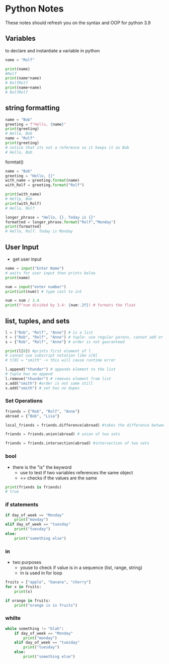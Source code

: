 # Python Notes

These notes should refresh you on the syntax and OOP for python 3.9

## Variables

to declare and instantiate a variable in python

```python
name = "Rolf"

print(name)
#Rolf
print(name*name)
# RolfRolf
print(name+name)
# RolfRolf
```

## string formatting

```python
name = "Bob"
greeting = f"Hello, {name}"
print(greeting)
# Hello, Bob
name = "Rolf"
print(greeting)
# notice that its not a reference so it keeps it as Bob
# Hello, Bob
```
formtat()

```python
name = "Bob"
greeting = "Hello, {}"
with_name = greeting.format(name)
with_Rolf = greeting.format("Rolf")

print(with_name)
# Hellp, Bob
print(with_Rolf)
# Hello, Rolf

longer_phrase = "Hello, {}. Today is {}"
formatted = longer_phrase.format("Rolf","Monday")
print(formatted)
# Hello, Rolf. Today is Monday

```

## User Input

* get user input

```python
name = input("Enter Name")
# waits for user input then prints below
print(name)

num = input("enter number")
print(int(num)) # type cast to int

num = num / 3.4
print(f"num divided by 3.4: {num:.2f}) # formats the float

```

## list, tuples, and sets

```python
l = ["Rob", "Rolf", "Anne"] # is a list
t = ("Rob", "Rolf", "Anne") # tuple: use regular parens, cannot add or remove elements from a tuple
s = {"Rob", "Rolf", "Anne"} # order is not gauranteed 

print(l[0]) #prints first element of l
# cannot use subscript notation like s[0]
# t[0] = "smith" -> this will cause runtime error

l.append("thunder") # appends element to the list
# tuple has no append
l.remove("thunder") # removes element from list
s.add("smith") #order is not same still
s.add("smith") # set has no dupes


```

### Set Operations

```python
friends = {"Rob", "Rolf", "Anne"}
abroad = {"Bob", "Lisa"}

local_friends = friends.difference(abroad) #takes the difference between two sets

friends = friends.union(abroad) # union of two sets

friends = friends.intersection(abroad) #intersection of two sets


```

### bool

* there is the "is" the keyword
    * use to test if two variables references the same object
    * == checks if the values are the same 
```python
print(friends is friends)
# true
```

### if statements

```python
if day_of_week == "Monday"
    print("monday")
elif day_of_week == "tuesday"
    print("tuesday")
else:   
    print("something else")
```

### in

* two purposes 
    * youse to check if value is in a sequence (list, range, string)
    * in is used in for loop
```python
fruits = ["apple", "banana", "cherry"]
for x in fruits:
    print(x)

if orange in fruits:
    print("orange is in fruits")
```

### whilte

```python
while something != "blah":
    if day_of_week == "Monday"
        print("monday")
    elif day_of_week == "tuesday"
        print("tuesday")
    else:   
        print("something else")

```

